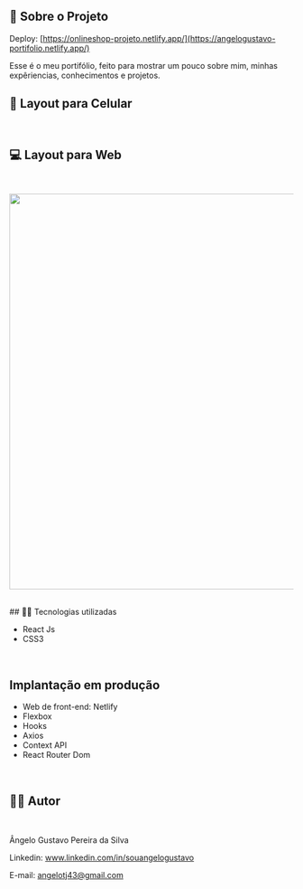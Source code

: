 ## 🔗 Sobre o Projeto

Deploy:  [https://onlineshop-projeto.netlify.app/](https://angelogustavo-portifolio.netlify.app/)

<p>
Esse é o meu portifólio, feito para mostrar um pouco sobre mim, minhas expêriencias, conhecimentos e projetos. 
</p>

## 📱 Layout para Celular
<br>

## 💻 Layout para Web
<br>
<p align='center'>
<img width='700' src='/src/gifs-demo/videonovo.gif'>
</p>

<br>
## 🧑‍💻 Tecnologias utilizadas
<br>

- React Js
- CSS3
<br>

## Implantação em produção

- Web de front-end: Netlify
- Flexbox
- Hooks
- Axios
- Context API
- React Router Dom
<br>

## 🧑‍💻 Autor
<br>

Ângelo Gustavo Pereira da Silva

Linkedin: www.linkedin.com/in/souangelogustavo

E-mail: angelotj43@gmail.com
